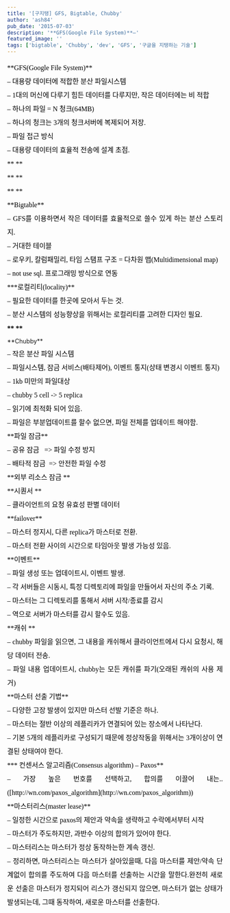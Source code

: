 ```yaml
---
title: '[구지탱] GFS, Bigtable, Chubby'
author: 'ash84'
pub_date: '2015-07-03'
description: '**GFS(Google File System)**–'
featured_image: ''
tags: ['bigtable', 'Chubby', 'dev', 'GFS', '구글을 지탱하는 기술']
---
```



<div style="text-align: justify; line-height: 2;"><div style="color: rgb(0, 0, 0); font-family: 나눔고딕; line-height: 2; text-align: justify; font-size: 12pt;">**GFS(Google File System)**</div><div style="color: rgb(0, 0, 0); font-family: 나눔고딕; line-height: 2; text-align: justify; font-size: 12pt;">– 대용량 데이터에 적합한 분산 파일시스템</div><div style="color: rgb(0, 0, 0); font-family: 나눔고딕; line-height: 2; text-align: justify; font-size: 12pt;">– 1대의 머신에 다루기 힘든 데이터를 다루지만, 작은 데이터에는 비 적합</div><div style="color: rgb(0, 0, 0); font-family: 나눔고딕; line-height: 2; text-align: justify; font-size: 12pt;">– 하나의 파일 = N 청크(64MB)</div><div style="color: rgb(0, 0, 0); font-family: 나눔고딕; line-height: 2; text-align: justify; font-size: 12pt;">– 하나의 청크는 3개의 청크서버에 복제되어 저장. </div><div style="color: rgb(0, 0, 0); font-family: 나눔고딕; line-height: 2; text-align: justify; font-size: 12pt;">– 파일 접근 방식 </div><div style="color: rgb(0, 0, 0); font-family: 나눔고딕; line-height: 2; text-align: justify; font-size: 12pt;">– 대용량 데이터의 효율적 전송에 설계 초점. </div><div style="color: rgb(0, 0, 0); font-family: 나눔고딕; line-height: 2; text-align: justify; font-size: 12pt;">**  
**</div><div style="color: rgb(0, 0, 0); font-family: 나눔고딕; line-height: 2; text-align: justify; font-size: 12pt;">**  
**</div><div style="color: rgb(0, 0, 0); font-family: 나눔고딕; line-height: 2; text-align: justify; font-size: 12pt;">**  
**</div><div style="color: rgb(0, 0, 0); font-family: 나눔고딕; line-height: 2; text-align: justify; font-size: 12pt;">**Bigtable**</div><div style="color: rgb(0, 0, 0); font-family: 나눔고딕; line-height: 2; text-align: justify; font-size: 12pt;">– GFS를 이용하면서 작은 데이터를 효율적으로 쓸수 있게 하는 분산 스토리지. </div><div style="color: rgb(0, 0, 0); font-family: 나눔고딕; line-height: 2; text-align: justify; font-size: 12pt;">– 거대한 테이블</div><div style="color: rgb(0, 0, 0); font-family: 나눔고딕; line-height: 2; text-align: justify; font-size: 12pt;">– 로우키, 칼럼패밀리, 타임 스탬프 구조 = 다차원 맵(Multidimensional map)</div><div style="color: rgb(0, 0, 0); font-family: 나눔고딕; line-height: 2; text-align: justify; font-size: 12pt;">– not use sql. 프로그래밍 방식으로 연동</div><div style="color: rgb(0, 0, 0); font-family: 나눔고딕; line-height: 2; text-align: justify; font-size: 12pt;"></div><div style="color: rgb(0, 0, 0); font-family: 나눔고딕; line-height: 2; text-align: justify; font-size: 12pt;">***로컬리티(locality)**</div><div style="color: rgb(0, 0, 0); font-family: 나눔고딕; line-height: 2; text-align: justify; font-size: 12pt;">– 필요한 데이터를 한곳에 모아서 두는 것. </div><div style="color: rgb(0, 0, 0); font-family: 나눔고딕; line-height: 2; text-align: justify; font-size: 12pt;">– 분산 시스템의 성능향상을 위해서는 로컬리티를 고려한 디자인 필요. </div><div style="color: rgb(0, 0, 0); font-family: 나눔고딕; line-height: 2; text-align: justify; font-size: 12pt;"></div><div style="color: rgb(0, 0, 0); font-family: 나눔고딕; line-height: 2; text-align: justify; font-size: 12pt; font-weight: bold;">**  
**</div>**Chubby**

<div style="color: rgb(0, 0, 0); font-family: 나눔고딕; line-height: 2; text-align: justify; font-size:12pt;">– 작은 분산 파일 시스템</div><div style="color: rgb(0, 0, 0); font-family: 나눔고딕; line-height: 2; text-align: justify; font-size:12pt;">– 파일시스템, 잠금 서비스(배타제어), 이벤트 통지(상태 변경시 이벤트 통지)</div><div style="color: rgb(0, 0, 0); font-family: 나눔고딕; line-height: 2; text-align: justify; font-size:12pt;">– 1kb 미만의 파일대상</div><div style="color: rgb(0, 0, 0); font-family: 나눔고딕; line-height: 2; text-align: justify; font-size:12pt;">– chubby 5 cell -> 5 replica</div><div style="color: rgb(0, 0, 0); font-family: 나눔고딕; line-height: 2; text-align: justify; font-size:12pt;">– 읽기에 최적화 되어 있음. </div><div style="color: rgb(0, 0, 0); font-family: 나눔고딕; line-height: 2; text-align: justify; font-size:12pt;">– 파일은 부분업데이트를 할수 없으면, 파일 전체를 업데이트 해야함. </div><div style="color: rgb(0, 0, 0); font-family: 나눔고딕; line-height: 2; text-align: justify; font-size:12pt;"></div><div style="color: rgb(0, 0, 0); font-family: 나눔고딕; line-height: 2; text-align: justify; font-size:12pt;">**파일 잠금**</div><div style="color: rgb(0, 0, 0); font-family: 나눔고딕; line-height: 2; text-align: justify; font-size:12pt;">– 공유 잠금   => 파일 수정 방지 </div><div style="color: rgb(0, 0, 0); font-family: 나눔고딕; line-height: 2; text-align: justify; font-size:12pt;">– 배타적 잠금  => 안전한 파일 수정</div><div style="color: rgb(0, 0, 0); font-family: 나눔고딕; line-height: 2; text-align: justify; font-size:12pt;"></div><div style="color: rgb(0, 0, 0); font-family: 나눔고딕; line-height: 2; text-align: justify; font-size:12pt;">**외부 리소스 잠금 **</div><div style="color: rgb(0, 0, 0); font-family: 나눔고딕; line-height: 2; text-align: justify; font-size:12pt;"></div><div style="color: rgb(0, 0, 0); font-family: 나눔고딕; line-height: 2; text-align: justify; font-size:12pt;">**시퀀서 **</div><div style="color: rgb(0, 0, 0); font-family: 나눔고딕; line-height: 2; text-align: justify; font-size:12pt;">– 클라이언트의 요청 유효성 판별 데이터</div><div style="color: rgb(0, 0, 0); font-family: 나눔고딕; line-height: 2; text-align: justify; font-size:12pt;"></div><div style="color: rgb(0, 0, 0); font-family: 나눔고딕; line-height: 2; text-align: justify; font-size:12pt;">**failover**</div><div style="color: rgb(0, 0, 0); font-family: 나눔고딕; line-height: 2; text-align: justify; font-size:12pt;">– 마스터 정지시, 다른 replica가 마스터로 전환.</div><div style="color: rgb(0, 0, 0); font-family: 나눔고딕; line-height: 2; text-align: justify; font-size:12pt;">– 마스터 전환 사이의 시간으로 타임아웃 발생 가능성 있음. </div><div style="color: rgb(0, 0, 0); font-family: 나눔고딕; line-height: 2; text-align: justify; font-size:12pt;"></div><div style="color: rgb(0, 0, 0); font-family: 나눔고딕; line-height: 2; text-align: justify; font-size:12pt;">**이벤트**</div><div style="color: rgb(0, 0, 0); font-family: 나눔고딕; line-height: 2; text-align: justify; font-size:12pt;">– 파일 생성 또는 업데이트시, 이벤트 발생. </div><div style="color: rgb(0, 0, 0); font-family: 나눔고딕; line-height: 2; text-align: justify; font-size:12pt;">– 각 서버들은 시동시, 특정 디렉토리에 파일을 만들어서 자신의 주소 기록. </div><div style="color: rgb(0, 0, 0); font-family: 나눔고딕; line-height: 2; text-align: justify; font-size:12pt;">– 마스터는 그 디렉토리를 통해서 서버 시작/종료를 감시 </div><div style="color: rgb(0, 0, 0); font-family: 나눔고딕; line-height: 2; text-align: justify; font-size:12pt;">– 역으로 서버가 마스터를 감시 할수도 있음. </div><div style="color: rgb(0, 0, 0); font-family: 나눔고딕; line-height: 2; text-align: justify; font-size:12pt;"></div><div style="color: rgb(0, 0, 0); font-family: 나눔고딕; line-height: 2; text-align: justify; font-size:12pt;">**캐쉬 **</div><div style="color: rgb(0, 0, 0); font-family: 나눔고딕; line-height: 2; text-align: justify; font-size:12pt;">– chubby 파일을 읽으면, 그 내용을 캐쉬해서 클라이언트에서 다시 요청시, 해당 데이터 전송. </div><div style="color: rgb(0, 0, 0); font-family: 나눔고딕; line-height: 2; text-align: justify; font-size:12pt;">– 파일 내용 업데이트시, chubby는 모든 캐쉬를 파기(오래된 캐쉬의 사용 제거)</div><div style="color: rgb(0, 0, 0); font-family: 나눔고딕; line-height: 2; text-align: justify; font-size:12pt;"></div><div style="color: rgb(0, 0, 0); font-family: 나눔고딕; line-height: 2; text-align: justify; font-size:12pt;">**마스터 선출 기법**</div><div style="color: rgb(0, 0, 0); font-family: 나눔고딕; line-height: 2; text-align: justify; font-size:12pt;">– 다양한 고장 발생이 있지만 마스터 선발 기준은 하나. </div><div style="color: rgb(0, 0, 0); font-family: 나눔고딕; line-height: 2; text-align: justify; font-size:12pt;">– 마스터는 절반 이상의 레플리카가 연결되어 있는 장소에서 나타난다. </div><div style="color: rgb(0, 0, 0); font-family: 나눔고딕; line-height: 2; text-align: justify; font-size:12pt;">– 기본 5개의 레플리카로 구성되기 때문에 정상작동을 위해서는 3개이상이 연결된 상태여야 한다. </div><div style="color: rgb(0, 0, 0); font-family: 나눔고딕; line-height: 2; text-align: justify; font-size:12pt;"></div><div style="color: rgb(0, 0, 0); font-family: 나눔고딕; line-height: 2; text-align: justify; font-size:12pt;">*** 컨센서스 알고리즘(Consensus algorithm) – Paxos**</div><div style="color: rgb(0, 0, 0); font-family: 나눔고딕; line-height: 2; text-align: justify; font-size:12pt;">– 가장 높은 번호를 선택하고, 합의를 이끌어 내는.. ([http://wn.com/paxos_algorithm](http://wn.com/paxos_algorithm))</div><div style="color: rgb(0, 0, 0); font-family: 나눔고딕; line-height: 2; text-align: justify; font-size:12pt;"></div><div style="color: rgb(0, 0, 0); font-family: 나눔고딕; line-height: 2; text-align: justify; font-size:12pt;">**마스터리스(master lease)**</div><div style="color: rgb(0, 0, 0); font-family: 나눔고딕; line-height: 2; text-align: justify; font-size:12pt;">– 일정한 시간으로 paxos의 제안과 약속을 생략하고 수락에서부터 시작</div><div style="color: rgb(0, 0, 0); font-family: 나눔고딕; line-height: 2; text-align: justify; font-size:12pt;">– 마스터가 주도하지만, 과반수 이상의 합의가 있어야 한다. </div><div style="color: rgb(0, 0, 0); font-family: 나눔고딕; line-height: 2; text-align: justify; font-size:12pt;">– 마스터리스는 마스터가 정상 동작하는한 계속 갱신.</div><div style="color: rgb(0, 0, 0); font-family: 나눔고딕; line-height: 2; text-align: justify; font-size:12pt;">– 정리하면, 마스터리스는 마스터가 살아있을때, 다음 마스터를 제안/약속 단계없이 합의를 주도하여 다음 마스터를 선출하는 시간을 말한다.<span style="font-size: 12pt; line-height: 2; text-align: justify;">완전히 새로운 선출은 마스터가 정지되어 리스가 갱신되지 않으면, 마스터가 없는 상태가 발생되는데, 그때 동작하여, 새로운 마스터를 선출한다. </span></div></div>

